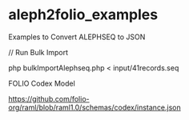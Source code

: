 # aleph2folio_examples
Examples to Convert ALEPHSEQ to JSON


// Run Bulk Import

php bulkImportAlephseq.php < input/41records.seq


FOLIO Codex Model 

https://github.com/folio-org/raml/blob/raml1.0/schemas/codex/instance.json